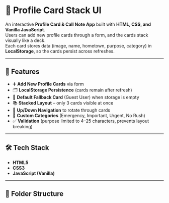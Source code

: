 # 📇 Profile Card Stack UI

An interactive **Profile Card & Call Note App** built with **HTML, CSS, and Vanilla JavaScript**.  
Users can add new profile cards through a form, and the cards stack visually like a deck.  
Each card stores data (image, name, hometown, purpose, category) in **LocalStorage**, so the cards persist across refreshes.

---

## 🚀 Features
- ➕ **Add New Profile Cards** via form  
- 🗂️ **LocalStorage Persistence** (cards remain after refresh)  
- 📌 **Default Fallback Card** (Guest User) when storage is empty  
- 📚 **Stacked Layout** – only 3 cards visible at once  
- 🔄 **Up/Down Navigation** to rotate through cards  
- 🎨 **Custom Categories** (Emergency, Important, Urgent, No Rush)  
- ✅ **Validation** (purpose limited to 4–25 characters, prevents layout breaking)  

---

## 🛠️ Tech Stack
- **HTML5**
- **CSS3**
- **JavaScript (Vanilla)**

---

## 📂 Folder Structure
